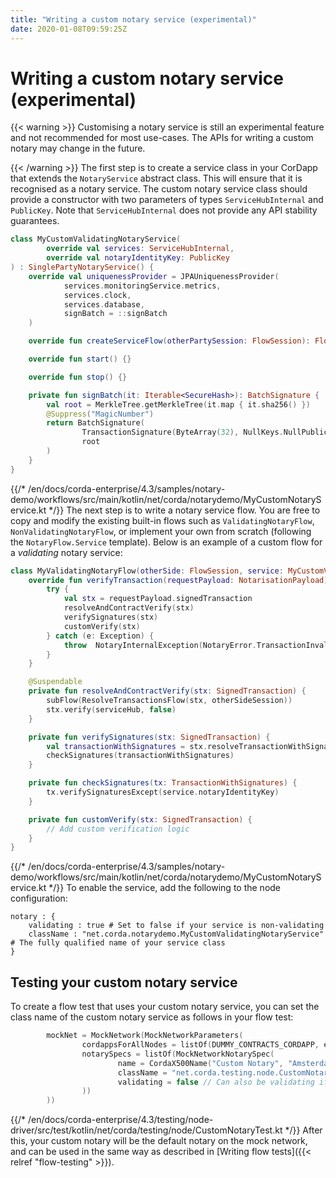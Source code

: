 ```yaml
---
title: "Writing a custom notary service (experimental)"
date: 2020-01-08T09:59:25Z
---
```




# Writing a custom notary service (experimental)

{{< warning >}}
Customising a notary service is still an experimental feature and not recommended for most use-cases. The APIs
                for writing a custom notary may change in the future.


{{< /warning >}}
The first step is to create a service class in your CorDapp that extends the `NotaryService` abstract class.
            This will ensure that it is recognised as a notary service.
            The custom notary service class should provide a constructor with two parameters of types `ServiceHubInternal` and `PublicKey`.
            Note that `ServiceHubInternal` does not provide any API stability guarantees.

```kotlin
class MyCustomValidatingNotaryService(
        override val services: ServiceHubInternal,
        override val notaryIdentityKey: PublicKey
) : SinglePartyNotaryService() {
    override val uniquenessProvider = JPAUniquenessProvider(
            services.monitoringService.metrics,
            services.clock,
            services.database,
            signBatch = ::signBatch
    )

    override fun createServiceFlow(otherPartySession: FlowSession): FlowLogic<Void?> = MyValidatingNotaryFlow(otherPartySession, this)

    override fun start() {}

    override fun stop() {}

    private fun signBatch(it: Iterable<SecureHash>): BatchSignature {
        val root = MerkleTree.getMerkleTree(it.map { it.sha256() })
        @Suppress("MagicNumber")
        return BatchSignature(
                TransactionSignature(ByteArray(32), NullKeys.NullPublicKey, SignatureMetadata(1, 1)),
                root
        )
    }
}

```

{{/* /en/docs/corda-enterprise/4.3/samples/notary-demo/workflows/src/main/kotlin/net/corda/notarydemo/MyCustomNotaryService.kt */}}
The next step is to write a notary service flow. You are free to copy and modify the existing built-in flows such
            as `ValidatingNotaryFlow`, `NonValidatingNotaryFlow`, or implement your own from scratch (following the
            `NotaryFlow.Service` template). Below is an example of a custom flow for a *validating* notary service:

```kotlin
class MyValidatingNotaryFlow(otherSide: FlowSession, service: MyCustomValidatingNotaryService) : ValidatingNotaryFlow(otherSide, service, defaultEstimatedWaitTime) {
    override fun verifyTransaction(requestPayload: NotarisationPayload) {
        try {
            val stx = requestPayload.signedTransaction
            resolveAndContractVerify(stx)
            verifySignatures(stx)
            customVerify(stx)
        } catch (e: Exception) {
            throw  NotaryInternalException(NotaryError.TransactionInvalid(e))
        }
    }

    @Suspendable
    private fun resolveAndContractVerify(stx: SignedTransaction) {
        subFlow(ResolveTransactionsFlow(stx, otherSideSession))
        stx.verify(serviceHub, false)
    }

    private fun verifySignatures(stx: SignedTransaction) {
        val transactionWithSignatures = stx.resolveTransactionWithSignatures(serviceHub)
        checkSignatures(transactionWithSignatures)
    }

    private fun checkSignatures(tx: TransactionWithSignatures) {
        tx.verifySignaturesExcept(service.notaryIdentityKey)
    }

    private fun customVerify(stx: SignedTransaction) {
        // Add custom verification logic
    }
}

```

{{/* /en/docs/corda-enterprise/4.3/samples/notary-demo/workflows/src/main/kotlin/net/corda/notarydemo/MyCustomNotaryService.kt */}}
To enable the service, add the following to the node configuration:

```none
notary : {
    validating : true # Set to false if your service is non-validating
    className : "net.corda.notarydemo.MyCustomValidatingNotaryService" # The fully qualified name of your service class
}
```

## Testing your custom notary service
To create a flow test that uses your custom notary service, you can set the class name of the custom notary service as follows in your flow test:

```kotlin
        mockNet = MockNetwork(MockNetworkParameters(
                cordappsForAllNodes = listOf(DUMMY_CONTRACTS_CORDAPP, enclosedCordapp()),
                notarySpecs = listOf(MockNetworkNotarySpec(
                        name = CordaX500Name("Custom Notary", "Amsterdam", "NL"),
                        className = "net.corda.testing.node.CustomNotaryTest\$CustomNotaryService",
                        validating = false // Can also be validating if preferred.
                ))
        ))

```

{{/* /en/docs/corda-enterprise/4.3/testing/node-driver/src/test/kotlin/net/corda/testing/node/CustomNotaryTest.kt */}}
After this, your custom notary will be the default notary on the mock network, and can be used in the same way as described in [Writing flow tests]({{< relref "flow-testing" >}}).


